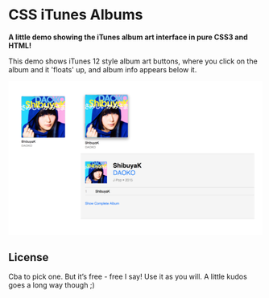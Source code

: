 # CSS iTunes Albums
**A little demo showing the iTunes album art interface in pure CSS3 and HTML!**

This demo shows iTunes 12 style album art buttons, where you click on the album and it 'floats' up, and album info appears below it.

![Screenshot](screenshot.png)


## License
Cba to pick one. But it’s free - free I say! Use it as you will.  A little kudos goes a long way though ;)